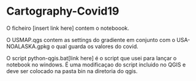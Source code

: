 # Cartography-Covid19


O ficheiro [insert link here] contem o noteboook.

O USMAP.qgs contem as settings do gradiente em conjunto com o USA-NOALASKA.gpkg o qual guarda os valores do covid.

O script python-qgis.bat[link here] é o script que usei para lançar o notebook no windows. É uma modificaçao do script incluido no QGIS e deve ser colocado na pasta bin na diretoria do qgis.